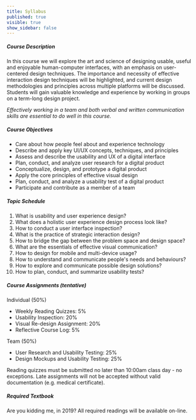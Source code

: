 ```yaml
---
title: Syllabus
published: true
visible: true
show_sidebar: false
---
```


##### Course Description
In this course we will explore the art and science of designing usable, useful and enjoyable human-computer interfaces, with an emphasis on user-centered design techniques. The importance and necessity of effective interaction design techniques will be highlighted, and current design methodologies and principles across multiple platforms will be discussed. Students will gain valuable knowledge and experience by working in groups on a term-long design project.

_Effectively working in a team and both verbal and written communication skills are essential to do well in this course._

##### Course Objectives
* Care about how people feel about and experience technology
* Describe and apply key UI/UX concepts, techniques, and principles
* Assess and describe the usability and UX of a digital interface
* Plan, conduct, and analyze user research for a digital product
* Conceptualize, design, and prototype a digital product
* Apply the core principles of effective visual design
* Plan, conduct, and analyze a usability test of a digital product
* Participate and contribute as a member of a team

##### Topic Schedule
1. What is usability and user experience design?
1. What does a holistic user experience design process look like?
1. How to conduct a user interface inspection?
1. What is the practice of strategic interaction design?
1. How to bridge the gap between the problem space and design space?
1. What are the essentials of effective visual communication?
1. How to design for mobile and multi-device usage?
1. How to understand and communicate people's needs and behaviours?
1. How to explore and communicate possible design solutions?
1. How to plan, conduct, and summarize usability tests?

##### Course Assignments (tentative)
Individual (50%)
* Weekly Reading Quizzes: 5%
* Usability Inspection: 20%
* Visual Re-design Assignment: 20%
* Reflective Course Log: 5%

Team (50%)
* User Research and Usability Testing: 25%
* Design Mockups and Usability Testing: 25%

Reading quizzes must be submitted no later than 10:00am class day - no exceptions. Late assignments will not be accepted without valid documentation (e.g. medical certificate).

##### Required Textbook
Are you kidding me, in 2019? All required readings will be available on-line.   

